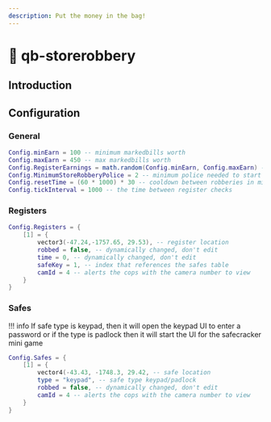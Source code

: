 ```yaml
---
description: Put the money in the bag!
---
```


# 🔫 qb-storerobbery

## Introduction


## Configuration

### General

```lua
Config.minEarn = 100 -- minimum markedbills worth
Config.maxEarn = 450 -- max markedbills worth
Config.RegisterEarnings = math.random(Config.minEarn, Config.maxEarn) -- Randomized earnings
Config.MinimumStoreRobberyPolice = 2 -- minimum police needed to start the robbery
Config.resetTime = (60 * 1000) * 30 -- cooldown between robberies in minutes
Config.tickInterval = 1000 -- the time between register checks
```

### Registers

```lua
Config.Registers = {
    [1] = {
        vector3(-47.24,-1757.65, 29.53), -- register location
        robbed = false, -- dynamically changed, don't edit
        time = 0, -- dynamically changed, don't edit
        safeKey = 1, -- index that references the safes table
        camId = 4 -- alerts the cops with the camera number to view
    }
}
```

### Safes

!!! info
    If safe type is keypad, then it will open the keypad UI to enter a password or if the type is padlock then it will start the UI for the safecracker mini game


```lua
Config.Safes = {
    [1] = {
        vector4(-43.43, -1748.3, 29.42, -- safe location
        type = "keypad", -- safe type keypad/padlock
        robbed = false, -- dynamically changed, don't edit
        camId = 4 -- alerts the cops with the camera number to view
    }
}
```

